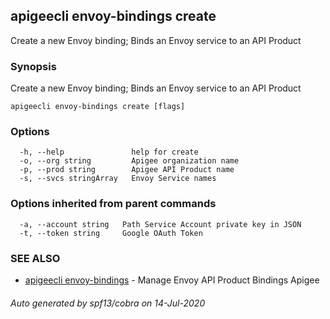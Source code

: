 ## apigeecli envoy-bindings create

Create a new Envoy binding; Binds an Envoy service to an API Product

### Synopsis

Create a new Envoy binding; Binds an Envoy service to an API Product

```
apigeecli envoy-bindings create [flags]
```

### Options

```
  -h, --help               help for create
  -o, --org string         Apigee organization name
  -p, --prod string        Apigee API Product name
  -s, --svcs stringArray   Envoy Service names
```

### Options inherited from parent commands

```
  -a, --account string   Path Service Account private key in JSON
  -t, --token string     Google OAuth Token
```

### SEE ALSO

* [apigeecli envoy-bindings](apigeecli_envoy-bindings.md)	 - Manage Envoy API Product Bindings Apigee

###### Auto generated by spf13/cobra on 14-Jul-2020
